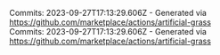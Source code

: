 Commits: 2023-09-27T17:13:29.606Z - Generated via https://github.com/marketplace/actions/artificial-grass
<br>
Commits: 2023-09-27T17:13:29.606Z - Generated via https://github.com/marketplace/actions/artificial-grass
<br>
